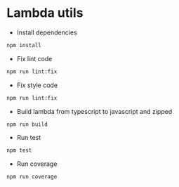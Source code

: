 # Lambda utils

- Install dependencies

```sh
npm install
```

- Fix lint code
```sh
npm run lint:fix
```

- Fix style code 
```sh
npm run lint:fix
```

- Build lambda from typescript to javascript and zipped

```sh
npm run build
```


- Run test

```sh
npm test
```

- Run coverage

```sh
npm run coverage
```
